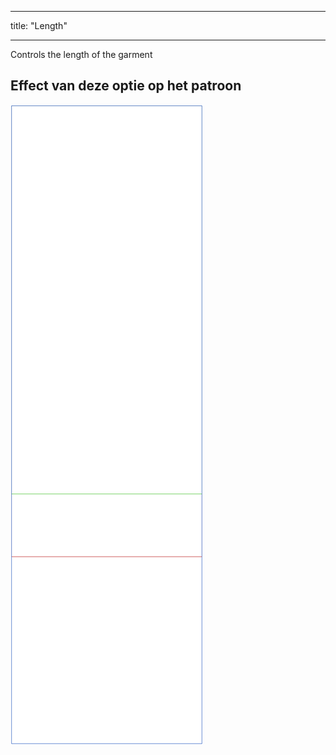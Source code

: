 - - -
title: "Length"
- - -

Controls the length of the garment

## Effect van deze optie op het patroon

![Deze afbeelding toont het effect van deze optie door meerdere varianten die een andere waarde hebben voor deze optie te vervangen](tiberius_length_sample.svg "Effect of this option on the pattern")
